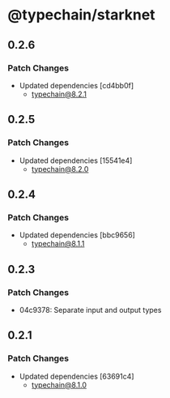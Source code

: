 # @typechain/starknet

## 0.2.6

### Patch Changes

- Updated dependencies [cd4bb0f]
  - typechain@8.2.1

## 0.2.5

### Patch Changes

- Updated dependencies [15541e4]
  - typechain@8.2.0

## 0.2.4

### Patch Changes

- Updated dependencies [bbc9656]
  - typechain@8.1.1

## 0.2.3

### Patch Changes

- 04c9378: Separate input and output types

## 0.2.1

### Patch Changes

- Updated dependencies [63691c4]
  - typechain@8.1.0
